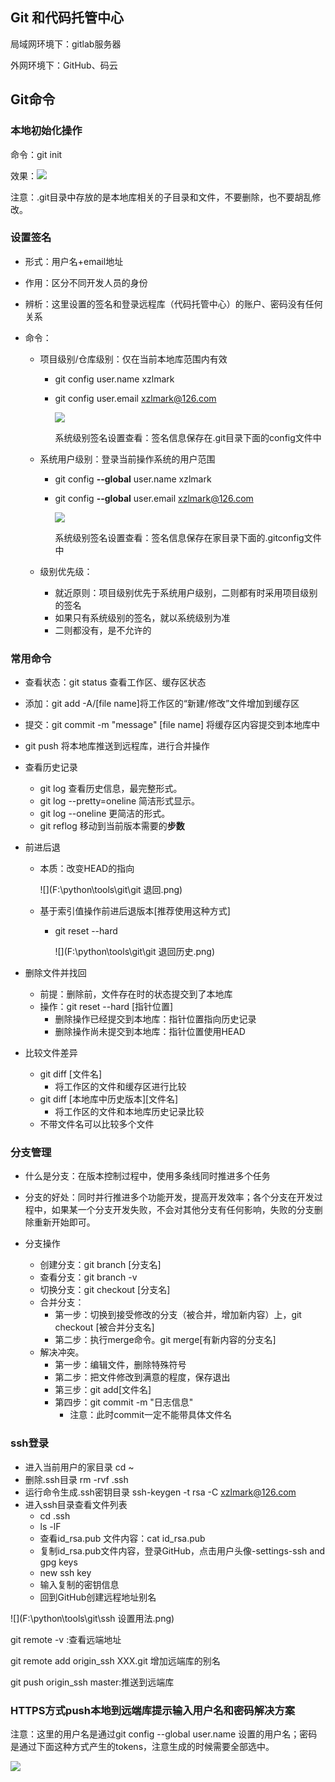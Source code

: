 ## Git 和代码托管中心

局域网环境下：gitlab服务器

外网环境下：GitHub、码云



## Git命令

### 本地初始化操作

命令：git init

效果：![](F:\python\tools\git\Git初始化.png)

注意：.git目录中存放的是本地库相关的子目录和文件，不要删除，也不要胡乱修改。

### 设置签名

- 形式：用户名+email地址

- 作用：区分不同开发人员的身份

- 辨析：这里设置的签名和登录远程库（代码托管中心）的账户、密码没有任何关系

- 命令：

  - 项目级别/仓库级别：仅在当前本地库范围内有效

    - git config user.name xzlmark

    - git config user.email xzlmark@126.com

      ![](F:\python\tools\git\git项目级别用户设置及查看.png)

      系统级别签名设置查看：签名信息保存在.git目录下面的config文件中

  - 系统用户级别：登录当前操作系统的用户范围

    - git config **--global** user.name xzlmark

    - git config **--global** user.email xzlmark@126.com

      ![](F:\python\tools\git\git系统级别用户设置及查看.png)

      系统级别签名设置查看：签名信息保存在家目录下面的.gitconfig文件中

  - 级别优先级：

    - 就近原则：项目级别优先于系统用户级别，二则都有时采用项目级别的签名
    - 如果只有系统级别的签名，就以系统级别为准
    - 二则都没有，是不允许的

### 常用命令

- 查看状态：git status  查看工作区、缓存区状态
- 添加：git add -A/[file name]将工作区的“新建/修改”文件增加到缓存区
- 提交：git commit -m "message" [file name] 将缓存区内容提交到本地库中
- git push  将本地库推送到远程库，进行合并操作

- 查看历史记录
  - git log 查看历史信息，最完整形式。
  - git log --pretty=oneline 简洁形式显示。
  - git log --oneline 更简洁的形式。
  - git reflog 移动到当前版本需要的**步数**

- 前进后退

  - 本质：改变HEAD的指向

    ![](F:\python\tools\git\git 退回.png)

  - 基于索引值操作前进后退版本[推荐使用这种方式]

    - git reset --hard 

      ![](F:\python\tools\git\git 退回历史.png)

- 删除文件并找回
  - 前提：删除前，文件存在时的状态提交到了本地库
  - 操作：git reset --hard [指针位置]
    - 删除操作已经提交到本地库：指针位置指向历史记录
    - 删除操作尚未提交到本地库：指针位置使用HEAD

- 比较文件差异
  - git diff [文件名]
    - 将工作区的文件和缓存区进行比较
  - git diff [本地库中历史版本][文件名]
    - 将工作区的文件和本地库历史记录比较
  - 不带文件名可以比较多个文件

### 分支管理

- 什么是分支：在版本控制过程中，使用多条线同时推进多个任务
- 分支的好处：同时并行推进多个功能开发，提高开发效率；各个分支在开发过程中，如果某一个分支开发失败，不会对其他分支有任何影响，失败的分支删除重新开始即可。

- 分支操作
  - 创建分支：git branch [分支名]
  - 查看分支：git branch -v
  - 切换分支：git checkout [分支名]
  - 合并分支：
    - 第一步：切换到接受修改的分支（被合并，增加新内容）上，git checkout [被合并分支名]
    - 第二步：执行merge命令。git merge[有新内容的分支名]
  - 解决冲突。
    - 第一步：编辑文件，删除特殊符号
    - 第二步：把文件修改到满意的程度，保存退出
    - 第三步：git add[文件名]
    - 第四步：git commit -m "日志信息"
      - 注意：此时commit一定不能带具体文件名



### ssh登录

- 进入当前用户的家目录 cd ~
- 删除.ssh目录 rm -rvf .ssh
- 运行命令生成.ssh密钥目录  ssh-keygen -t rsa -C xzlmark@126.com
- 进入ssh目录查看文件列表
  - cd .ssh
  - ls -lF
  - 查看id_rsa.pub 文件内容：cat id_rsa.pub
  - 复制id_rsa.pub文件内容，登录GitHub，点击用户头像-settings-ssh and gpg keys
  - new ssh key
  - 输入复制的密钥信息
  - 回到GitHub创建远程地址别名

![](F:\python\tools\git\ssh 设置用法.png)

git remote -v :查看远端地址

git remote add origin_ssh XXX.git 增加远端库的别名

git push origin_ssh master:推送到远端库





### HTTPS方式push本地到远端库提示输入用户名和密码解决方案

注意：这里的用户名是通过git config --global user.name 设置的用户名；密码是通过下面这种方式产生的tokens，注意生成的时候需要全部选中。

![](F:\python\tools\git\git本地登录时用户名和密码解决方案.png)

